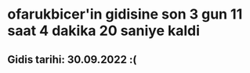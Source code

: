 # ofarukbicer'in gidisine son 3 gun 11 saat 4 dakika 20 saniye kaldi

## Gidis tarihi: 30.09.2022 :(